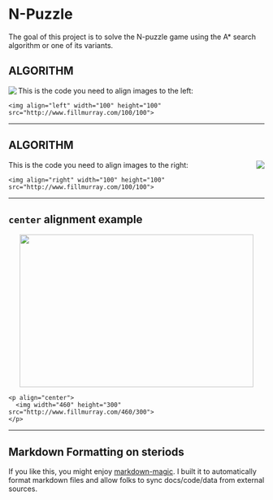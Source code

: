 
# N-Puzzle

The goal of this project is to solve the N-puzzle game using the A* search algorithm or one of its variants.

## ALGORITHM

<img align="left" src="https://miro.medium.com/max/420/1*2jRCHqAbTCY7W7oG5ntMOQ.gif">

This is the code you need to align images to the left:
```
<img align="left" width="100" height="100" src="http://www.fillmurray.com/100/100">
```


---

## ALGORITHM

<img align="right" src="https://miro.medium.com/max/420/1*HppvOLfDxXqQRFn0Cv2dHQ.gif">

This is the code you need to align images to the right:
```
<img align="right" width="100" height="100" src="http://www.fillmurray.com/100/100">
```

---

## `center` alignment example

<p align="center">
  <img width="460" height="300" src="http://www.fillmurray.com/460/300">
</p>

```
<p align="center">
  <img width="460" height="300" src="http://www.fillmurray.com/460/300">
</p>
```

---

## Markdown Formatting on steriods

If you like this, you might enjoy [markdown-magic](https://github.com/davidwells/markdown-magic). I built it to automatically format markdown files and allow folks to sync docs/code/data from external sources. 
